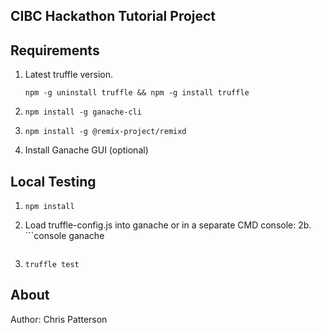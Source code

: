 ## CIBC Hackathon Tutorial Project

## Requirements
  1. Latest truffle version.
     ```console
     npm -g uninstall truffle && npm -g install truffle
     ```
  2. ```console
     npm install -g ganache-cli
     ```
  3. ```console
     npm install -g @remix-project/remixd
     ```
  4. Install Ganache GUI (optional)

## Local Testing

  1. ```console
     npm install
     ```
  2. Load truffle-config.js into ganache or in a separate CMD console:
  2b. ```console
     ganache
     ```
  3. ```console
     truffle test
     ```

## About
Author: Chris Patterson
